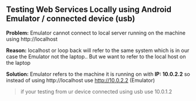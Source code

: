 ## Testing Web Services Locally using Android Emulator / connected device (usb) ##


**Problem:** Emulator cannot connect to local server running on the machine
using http://localhost

**Reason:** localhost or loop back will refer to the same system which is in our case the Emulator not the laptop.. But we want to refer to the local host on the laptop

**Solution:** Emulator refers to the machine it is running on with **IP: 10.0.2.2** so instead of using http://localhost use http://10.0.2.2 (Emulator)

> if your testing from ur device connected using usb use 10.0.1.2